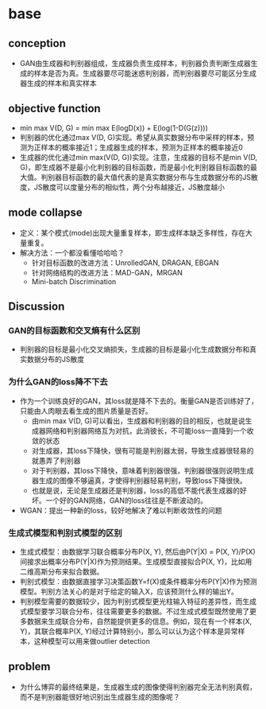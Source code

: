 # base
## conception
- GAN由生成器和判别器组成，生成器负责生成样本，判别器负责判断生成器生成的样本是否为真。生成器要尽可能迷惑判别器，而判别器要尽可能区分生成器生成的样本和真实样本
## objective function
- min max V(D, G) = min max E(logD(x)) + E(log(1-D(G(z))))
- 判别器的优化通过max V(D, G)实现。希望从真实数据分布中采样的样本，预测为正样本的概率接近1；生成器生成的样本，预测为正样本的概率接近0
- 生成器的优化通过min max(V(D, G))实现。注意，生成器的目标不是min V(D, G)，即生成器不是最小化判别器的目标函数，而是最小化判别器目标函数的最大值。判别器目标函数的最大值代表的是真实数据分布与生成数据分布的JS散度，JS散度可以度量分布的相似性，两个分布越接近，JS散度越小
## mode collapse
- 定义：某个模式(mode)出现大量重复样本，即生成样本缺乏多样性，存在大量重复。
- 解决方法：一个都没看懂哈哈哈？
  - 针对目标函数的改进方法：UnrolledGAN, DRAGAN, EBGAN
  - 针对网络结构的改进方法：MAD-GAN，MRGAN
  - Mini-batch Discrimination
## Discussion
### GAN的目标函数和交叉熵有什么区别
- 判别器的目标是最小化交叉熵损失，生成器的目标是最小化生成数据分布和真实数据分布的JS散度
### 为什么GAN的loss降不下去
- 作为一个训练良好的GAN，其loss就是降不下去的。衡量GAN是否训练好了，只能由人肉眼去看生成的图片质量是否好。
  - 由min max V(D, G)可以看出，生成器和判别器的目的相反，也就是说生成器网络和判别器网络互为对抗，此消彼长，不可能loss一直降到一个收敛的状态
  - 对生成器，其loss下降快，很有可能是判别器太弱，导致生成器很轻易的就愚弄了判别器
  - 对于判别器，其loss下降快，意味着判别器很强，判别器很强则说明生成器生成的图像不够逼真，才使得判别器轻易判别，导致loss下降很快。
  - 也就是说，无论是生成器还是判别器，loss的高低不能代表生成器的好坏。一个好的GAN网络，GAN的loss往往是不断波动的。
- WGAN：提出一种新的loss，较好地解决了难以判断收敛性的问题
### 生成式模型和判别式模型的区别
- 生成式模型：由数据学习联合概率分布P(X, Y), 然后由P(Y|X) = P(X, Y)/P(X)间接求出概率分布P(Y|X)作为预测结果。生成模型直接拟合P(X, Y)，比如用二维高斯分布来拟合数据。
- 判别式模型：由数据直接学习决策函数Y=f(X)或条件概率分布P(Y|X)作为预测模型。判别方法关心的是对于给定的输入X，应该预测什么样的输出Y。
- 判别模型需要的数据较少，因为判别式模型更光柱输入特征的差异性，而生成式模型要学习联合分布，往往需要更多的数据。不过生成式模型既然使用了更多数据来生成联合分布，自然能提供更多的信息。例如，现在有一个样本(X, Y)，其联合概率P(X, Y)经过计算特别小，那么可以认为这个样本是异常样本，这种模型可以用来做outlier detection
## problem
- 为什么博弈的最终结果是，生成器生成的图像使得判别器完全无法判别真假，而不是判别器能很好地识别出生成器生成的图像呢？